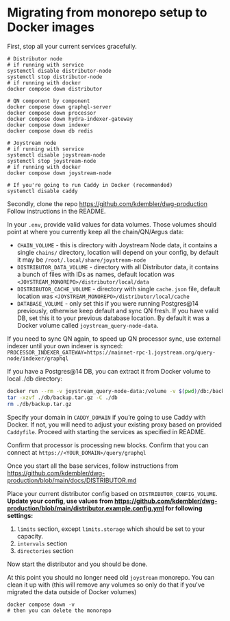 # Migrating from monorepo setup to Docker images

First, stop all your current services gracefully.

```
# Distributor node
# if running with service
systemctl disable distributor-node
systemctl stop distributor-node
# if running with docker
docker compose down distributor

# QN component by component
docker compose down graphql-server
docker compose down processor
docker compose down hydra-indexer-gateway
docker compose down indexer
docker compose down db redis

# Joystream node
# if running with service
systemctl disable joystream-node
systemctl stop joystream-node
# if running with docker
docker compose down joystream-node

# If you're going to run Caddy in Docker (recommended)
systemctl disable caddy
```

Secondly, clone the repo https://github.com/kdembler/dwg-production Follow instructions in the README.

In your `.env`, provide valid values for data volumes. Those volumes should point at where you currently keep all the chain/QN/Argus data:

- `CHAIN_VOLUME` - this is directory with Joystream Node data, it contains a single `chains/` directory, location will depend on your config, by default it may be `/root/.local/share/joystream-node`
- `DISTRIBUTOR_DATA_VOLUME` - directory with all Distributor data, it contains a bunch of files with IDs as names, default location was `<JOYSTREAM_MONOREPO>/distributor/local/data`
- `DISTRIBUTOR_CACHE_VOLUME` - directory with single `cache.json` file, default location was `<JOYSTREAM_MONOREPO>/distributor/local/cache`
- `DATABASE_VOLUME` - only set this if you were running Postgres@14 previously, otherwise keep default and sync QN fresh. If you have valid DB, set this it to your previous database location. By default it was a Docker volume called `joystream_query-node-data`.

If you need to sync QN again, to speed up QN processor sync, use external indexer until your own indexer is synced: `PROCESSOR_INDEXER_GATEWAY=https://mainnet-rpc-1.joystream.org/query-node/indexer/graphql`

If you have a Postgres@14 DB, you can extract it from Docker volume to local ./db directory:

```sh
docker run --rm -v joystream_query-node-data:/volume -v $(pwd)/db:/backup alpine tar -czvf /backup/backup.tar.gz -C /volume ./
tar -xzvf ./db/backup.tar.gz -C ./db
rm ./db/backup.tar.gz
```

Specify your domain in `CADDY_DOMAIN` if you’re going to use Caddy with Docker. If not, you will need to adjust your existing proxy based on provided `Caddyfile`.
Proceed with starting the services as specified in README.

Confirm that processor is processing new blocks. Confirm that you can connect at `https://<YOUR_DOMAIN>/query/graphql`

Once you start all the base services, follow instructions from https://github.com/kdembler/dwg-production/blob/main/docs/DISTRIBUTOR.md

Place your current distributor config based on `DISTRIBUTOR_CONFIG_VOLUME`. **Update your config, use values from https://github.com/kdembler/dwg-production/blob/main/distributor.example.config.yml for following settings:**

1. `limits` section, except `limits.storage` which should be set to your capacity.
2. `intervals` section
3. `directories` section

Now start the distributor and you should be done.

At this point you should no longer need old `joystream` monorepo. You can clean it up with (this will remove any volumes so only do that if you've migrated the data outside of Docker volumes)

```
docker compose down -v
# then you can delete the monorepo
```
